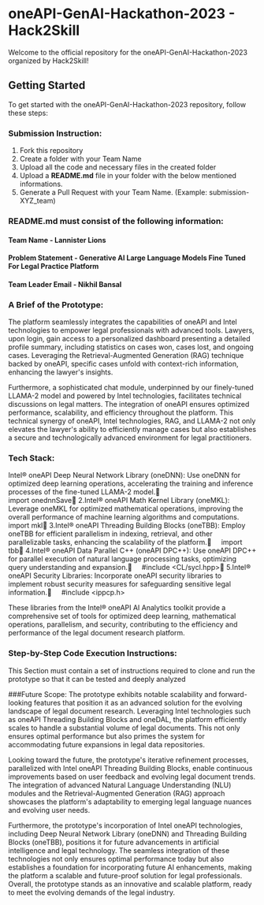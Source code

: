 # oneAPI-GenAI-Hackathon-2023 - Hack2Skill

Welcome to the official repository for the oneAPI-GenAI-Hackathon-2023 organized by Hack2Skill!

## Getting Started

To get started with the oneAPI-GenAI-Hackathon-2023 repository, follow these steps:

### Submission Instruction:
  1. Fork this repository
  2. Create a folder with your Team Name
  3. Upload all the code and necessary files in the created folder
  4. Upload a **README.md** file in your folder with the below mentioned informations.
  5. Generate a Pull Request with your Team Name. (Example: submission-XYZ_team)

### README.md must consist of the following information:

#### Team Name - Lannister Lions
#### Problem Statement - Generative AI Large Language Models Fine Tuned For Legal Practice Platform
#### Team Leader Email - Nikhil Bansal

### A Brief of the Prototype:
The platform seamlessly integrates the capabilities of oneAPI and Intel technologies to empower legal professionals with advanced tools. Lawyers, upon login, gain access to a personalized dashboard presenting a detailed profile summary, including statistics on cases won, cases lost, and ongoing cases. Leveraging the Retrieval-Augmented Generation (RAG) technique backed by oneAPI, specific cases unfold with context-rich information, enhancing the lawyer's insights.

Furthermore, a sophisticated chat module, underpinned by our finely-tuned LLAMA-2 model and powered by Intel technologies, facilitates technical discussions on legal matters. The integration of oneAPI ensures optimized performance, scalability, and efficiency throughout the platform. This technical synergy of oneAPI, Intel technologies, RAG, and LLAMA-2 not only elevates the lawyer's ability to efficiently manage cases but also establishes a secure and technologically advanced environment for legal practitioners.
  
### Tech Stack: 
Intel® oneAPI Deep Neural Network Library (oneDNN):
    Use oneDNN for optimized deep learning operations, accelerating the training and inference processes of the fine-tuned LLAMA-2 model.           
    import onednnSave
2.Intel® oneAPI Math Kernel Library (oneMKL):
    Leverage oneMKL for optimized mathematical operations, improving the overall performance of machine learning algorithms and computations.
    import mkl
3.Intel® oneAPI Threading Building Blocks (oneTBB): 
    Employ oneTBB for efficient parallelism in indexing, retrieval, and other parallelizable tasks, enhancing the scalability of the platform.           
    import tbb
4.Intel® oneAPI Data Parallel C++ (oneAPI DPC++):
    Use oneAPI DPC++ for parallel execution of natural language processing tasks, optimizing query understanding and expansion.          
    #include <CL/sycl.hpp>
5.Intel® oneAPI Security Libraries: 
    Incorporate oneAPI security libraries to implement robust security measures for safeguarding sensitive legal information.          
    #include <ippcp.h>

These libraries from the Intel® oneAPI AI Analytics toolkit provide a comprehensive set of tools for optimized deep learning, mathematical operations, parallelism, and security, contributing to the efficiency and performance of the legal document research platform.

   
### Step-by-Step Code Execution Instructions:
  This Section must contain a set of instructions required to clone and run the prototype so that it can be tested and deeply analyzed
  
###Future Scope:
The prototype exhibits notable scalability and forward-looking features that position it as an advanced solution for the evolving landscape of legal document research. Leveraging Intel technologies such as oneAPI Threading Building Blocks and oneDAL, the platform efficiently scales to handle a substantial volume of legal documents. This not only ensures optimal performance but also primes the system for accommodating future expansions in legal data repositories.

Looking toward the future, the prototype's iterative refinement processes, parallelized with Intel oneAPI Threading Building Blocks, enable continuous improvements based on user feedback and evolving legal document trends. The integration of advanced Natural Language Understanding (NLU) modules and the Retrieval-Augmented Generation (RAG) approach showcases the platform's adaptability to emerging legal language nuances and evolving user needs.

Furthermore, the prototype's incorporation of Intel oneAPI technologies, including Deep Neural Network Library (oneDNN) and Threading Building Blocks (oneTBB), positions it for future advancements in artificial intelligence and legal technology. The seamless integration of these technologies not only ensures optimal performance today but also establishes a foundation for incorporating future AI enhancements, making the platform a scalable and future-proof solution for legal professionals. Overall, the prototype stands as an innovative and scalable platform, ready to meet the evolving demands of the legal industry.
